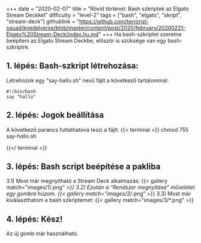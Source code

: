 +++
date = "2020-02-07"
title = "Rövid történet: Bash szkriptek az Elgato Stream Deckkel"
difficulty = "level-2"
tags = ["bash", "elgato", "skript", "stream-deck"]
githublink = "https://github.com/terrorist-squad/knedelverse/blob/master/content/post/2020/february/20200221-Elgato%20Stream-Deck/index.hu.md"
+++
Ha bash-szkriptet szeretne beépíteni az Elgato Stream Deckbe, először is szüksége van egy bash-szkriptre.
## 1. lépés: Bash-szkript létrehozása:
Létrehozok egy "say-hallo.sh" nevű fájlt a következő tartalommal:
```
#!/bin/bash
say "hallo"

```

## 2. lépés: Jogok beállítása
A következő parancs futtathatóvá teszi a fájlt:
{{< terminal >}}
chmod 755 say-hallo.sh

{{</ terminal >}}

## 3. lépés: Bash script beépítése a pakliba
3.1) Most már megnyitható a Stream Deck alkalmazás:
{{< gallery match="images/1/*.png" >}}
3.2) Ezután a "Rendszer megnyitása" műveletet egy gombra húzom.
{{< gallery match="images/2/*.png" >}}
3.3) Most már kiválaszthatom a bash szkriptemet:
{{< gallery match="images/3/*.png" >}}

## 4. lépés: Kész!
Az új gomb már használható.
